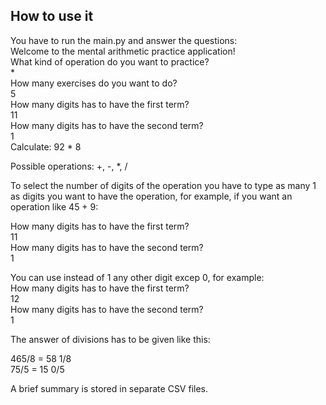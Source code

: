 ## How to use it

You have to run the main.py and answer the questions:<br />
Welcome to the mental arithmetic practice application!<br />
What kind of operation do you want to practice?<br />
*<br />
How many exercises do you want to do?<br />
5<br />
How many digits has to have the first term?<br />
11<br />
How many digits has to have the second term?<br />
1<br />
Calculate: 92 * 8<br />

Possible operations: +, -, *, / <br />

To select the number of digits of the operation you have to type as many 1 as digits you want to have the operation, for example, if you want an operation like 45 + 9:<br />

How many digits has to have the first term?<br />
11<br />
How many digits has to have the second term?<br />
1<br />

You can use instead of 1 any other digit excep 0, for example:<br />
How many digits has to have the first term?<br />
12<br />
How many digits has to have the second term?<br />
1<br />

The answer of divisions has to be given like this:<br />

465/8 = 58 1/8<br />
75/5 = 15 0/5<br />

A brief summary is stored in separate CSV files.